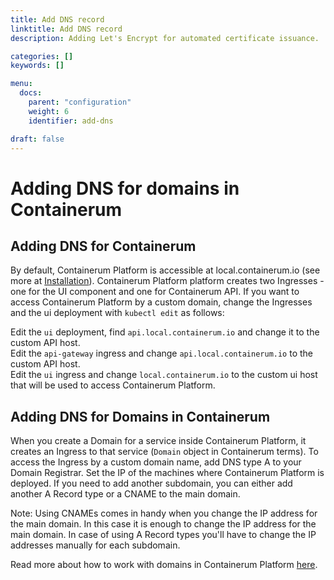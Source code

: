 ```yaml
---
title: Add DNS record
linktitle: Add DNS record
description: Adding Let's Encrypt for automated certificate issuance.

categories: []
keywords: []

menu:
  docs:
    parent: "configuration"
    weight: 6
    identifier: add-dns

draft: false
---
```



# Adding DNS for domains in Containerum

## Adding DNS for Containerum
By default, Containerum Platform is accessible at local.containerum.io (see more at [Installation](/installation/installation)). Containerum Platform platform creates two Ingresses - one for the UI component and one for Containerum API. If you want to access Containerum Platform by a custom domain, change the Ingresses and the ui deployment with `kubectl edit` as follows:

Edit the  `ui` deployment, find `api.local.containerum.io` and change it to the custom API host.  
Edit the `api-gateway` ingress and change `api.local.containerum.io` to the custom API host.  
Edit the `ui` ingress and change `local.containerum.io` to the custom ui host that will be used to access Containerum Platform.

## Adding DNS for Domains in Containerum
When you create a Domain for a service inside Containerum Platform, it creates an Ingress to that service (`Domain` object in Containerum terms). To access the Ingress by a custom domain name, add DNS type A to your Domain Registrar. Set the IP of the machines where Containerum Platform is deployed. If you need to add another subdomain, you can either add another A Record type or a CNAME to the main domain.

Note: Using CNAMEs comes in handy when you change the IP address for the main domain. In this case it is enough to change the IP address for the main domain. In case of using A Record types you'll have to change the IP addresses manually for each subdomain.

Read more about how to work with domains in Containerum Platform [here](/objects/domains/).
